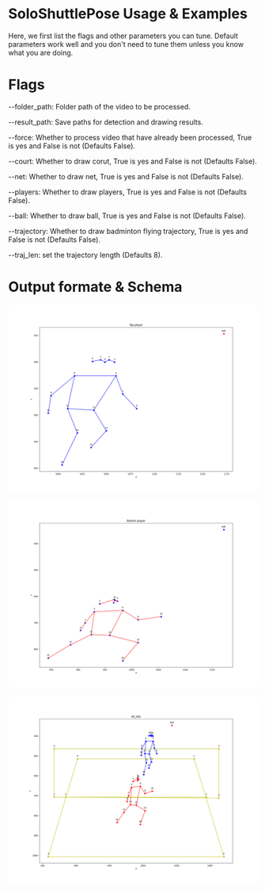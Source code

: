 # SoloShuttlePose Usage & Examples

Here, we first list the flags and other parameters you can tune. Default parameters work well and you don't need to tune them unless you know what you are doing.

# Flags

--folder_path: Folder path of the video to be processed.

--result_path: Save paths for detection and drawing results.

--force: Whether to process video that have already been processed, True is yes and False is not (Defaults False).

--court: Whether to draw corut, True is yes and False is not (Defaults False).

--net: Whether to draw net, True is yes and False is not (Defaults False).

--players: Whether to draw players, True is yes and False is not (Defaults False).

--ball: Whether to draw ball, True is yes and False is not (Defaults False).

--trajectory: Whether to draw badminton flying trajectory, True is yes and False is not (Defaults False).

--traj_len: set the trajectory length (Defaults 8).

# Output formate & Schema

![Top player](imgs/Top_player.png)

![Bottom player](imgs/Bottom_player.png)

![Game](imgs/All_info.png)

